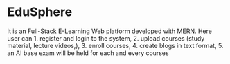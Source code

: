# EduSphere
 It is an Full-Stack E-Learning Web platform developed with MERN. Here user can 1. register and login to the system, 2. upload courses (study material, lecture videos,), 3. enroll courses, 4. create blogs in text format, 5. an AI base exam will be held for each and every courses
